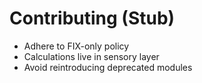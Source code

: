 # Contributing (Stub)

- Adhere to FIX-only policy
- Calculations live in sensory layer
- Avoid reintroducing deprecated modules